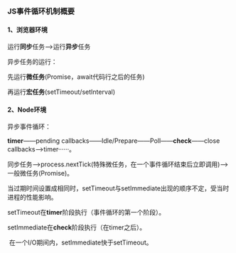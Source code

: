### JS事件循环机制概要

#### 1、浏览器环境

运行**同步**任务——>运行**异步**任务

异步任务的运行：

先运行**微任务**(Promise，await代码行之后的任务)

再运行**宏任务**(setTimeout/setInterval)



#### 2、Node环境

异步事件循环：

**timer**——pending callbacks——Idle/Prepare——Poll——**check**——close callbacks——>timer······。

同步任务——>process.nextTick(特殊微任务，在一个事件循环结束后立即调用)——> 一般微任务(Promise)。



​	当过期时间设置成相同时，setTimeout与setImmediate出现的顺序不定，受当时进程的性能影响。

setTimeout在**timer**阶段执行（事件循环的第一个阶段）。

setImmediate在**check**阶段执行（在timer之后）。

​	在一个I/O期间内，setImmediate快于setTimeout。